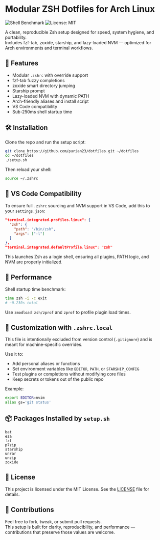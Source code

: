 # Modular ZSH Dotfiles for Arch Linux

![Shell Benchmark](https://img.shields.io/badge/zsh%20startup%20time-230ms-brightgreen)
![License: MIT](https://img.shields.io/badge/license-MIT-blue)

A clean, reproducible Zsh setup designed for speed, system hygiene, and portability.  
Includes fzf-tab, zoxide, starship, and lazy-loaded NVM — optimized for Arch environments and terminal workflows.

## 🚀 Features
- Modular `.zshrc` with override support  
- fzf-tab fuzzy completions  
- zoxide smart directory jumping  
- Starship prompt  
- Lazy-loaded NVM with dynamic PATH  
- Arch-friendly aliases and install script  
- VS Code compatibility  
- Sub-250ms shell startup time  

## 🛠 Installation
Clone the repo and run the setup script:
```bash
git clone https://github.com/purian23/dotfiles.git ~/dotfiles
cd ~/dotfiles
./setup.sh
```
Then reload your shell:
```bash
source ~/.zshrc
```
## 🧩 VS Code Compatibility
To ensure full `.zshrc` sourcing and NVM support in VS Code, add this to your `settings.json`:

```json
"terminal.integrated.profiles.linux": {
  "zsh": {
    "path": "/bin/zsh",
    "args": ["-l"]
  }
},
"terminal.integrated.defaultProfile.linux": "zsh"
```
This launches Zsh as a login shell, ensuring all plugins, PATH logic, and NVM are properly initialized.

## 🧪 Performance
Shell startup time benchmark:
```bash
time zsh -i -c exit
# ~0.230s total
```
Use `zmodload zsh/zprof` and `zprof` to profile plugin load times.

## 🧼 Customization with `.zshrc.local`
This file is intentionally excluded from version control (`.gitignore`) and is meant for machine-specific overrides.

Use it to:
- Add personal aliases or functions  
- Set environment variables like `EDITOR`, `PATH`, or `STARSHIP_CONFIG`  
- Test plugins or completions without modifying core files  
- Keep secrets or tokens out of the public repo  

Example:
```zsh
export EDITOR=nvim
alias gs='git status'
```
## 📦 Packages Installed by `setup.sh`
```text
bat
eza
fzf
p7zip
starship
unrar
unzip
zoxide
```
## 📜 License
This project is licensed under the MIT License. See the [LICENSE](./LICENSE) file for details.

## 🤝 Contributions
Feel free to fork, tweak, or submit pull requests.  
This setup is built for clarity, reproducibility, and performance — contributions that preserve those values are welcome.